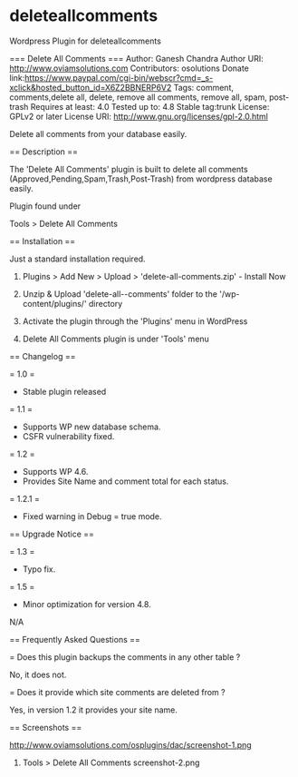 # deleteallcomments
Wordpress Plugin for deleteallcomments

=== Delete All Comments ===
Author: Ganesh Chandra
Author URI: http://www.oviamsolutions.com
Contributors: osolutions
Donate link:https://www.paypal.com/cgi-bin/webscr?cmd=_s-xclick&hosted_button_id=X6Z2BBNERP6V2
Tags: comment, comments,delete all, delete, remove all comments, remove all, spam, post-trash
Requires at least: 4.0
Tested up to: 4.8
Stable tag:trunk
License: GPLv2 or later
License URI: http://www.gnu.org/licenses/gpl-2.0.html

Delete all comments from your database easily.

== Description ==

The 'Delete All Comments' plugin is built to delete all comments (Approved,Pending,Spam,Trash,Post-Trash) from wordpress database easily.

Plugin found under

Tools > Delete All Comments

== Installation ==

Just a standard installation required.

1. Plugins > Add New > Upload > 'delete-all-comments.zip' - Install Now

2. Unzip & Upload 'delete-all--comments' folder to the '/wp-content/plugins/' directory

3. Activate the plugin through the 'Plugins' menu in WordPress

4. Delete All Comments plugin is under 'Tools' menu

== Changelog ==

= 1.0 =

* Stable plugin released

= 1.1 =

* Supports WP new database schema.
* CSFR vulnerability fixed.

= 1.2 =

* Supports WP 4.6.
* Provides Site Name and comment total for each status.

= 1.2.1 =

* Fixed warning in Debug = true mode.

== Upgrade Notice ==

= 1.3 =

* Typo fix.

= 1.5 =

* Minor optimization for version 4.8.

N/A

== Frequently Asked Questions ==

= Does this plugin backups the comments in any other table ?

No, it does not.

= Does it provide which site comments are deleted from ?

Yes, in version 1.2 it provides your site name.

== Screenshots ==

http://www.oviamsolutions.com/osplugins/dac/screenshot-1.png

1. Tools > Delete All Comments screenshot-2.png